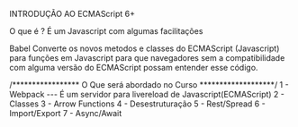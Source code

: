 INTRODUÇÃO AO ECMAScript 6+

O que é ?
É um Javascript com algumas facilitações

Babel
Converte os novos metodos e classes do ECMAScript (Javascript) para funções em Javascript para que navegadores sem a compatibilidade com alguma versão do ECMAScript possam entender esse código.

/***************** O Que será abordado no Curso *******************/
1 - Webpack --- É um servidor para livereload de Javascript(ECMAScript)
2 - Classes
3 - Arrow Functions
4 - Desestruturação
5 - Rest/Spread
6 - Import/Export
7 - Async/Await

